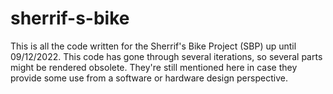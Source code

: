 # sherrif-s-bike

This is all the code written for the Sherrif's Bike Project (SBP) up until 09/12/2022.
This code has gone through several iterations, so several parts might be rendered obsolete.
They're still mentioned here in case they provide some use from a software or hardware design perspective. 
